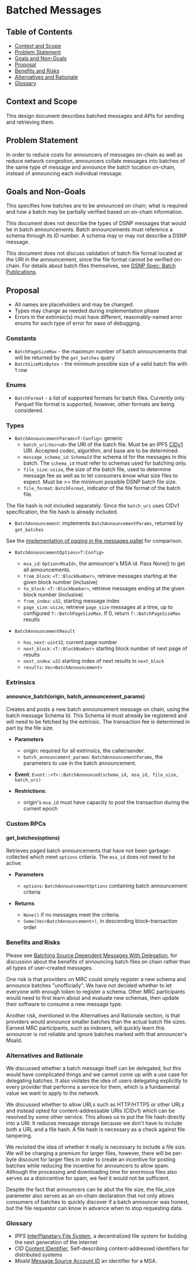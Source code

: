 # Batched Messages

## Table of Contents
* [Context and Scope](#context-and-scope)
* [Problem Statement](#problem-statement)
* [Goals and Non-Goals](#goals-and-non-goals)
* [Proposal](#proposal)
* [Benefits and Risks](#benefits-and-risks)
* [Alternatives and Rationale](#alternatives-and-rationale)
* [Glossary](#glossary)

## Context and Scope
This design document describes batched messages and APIs for sending and retrieving them.

## Problem Statement
In order to reduce costs for announcers of messages on-chain as well as reduce network congestion, announcers collate messages into batches of the same type of message and announce the batch location on-chain, instead of announcing each individual message.

## Goals and Non-Goals
This specifies how batches are to be announced on chain; what is required and how a batch may be partially verified based on on-chain information.

This document does not describe the types of DSNP messages that would be in batch announcements. Batch announcements must reference a schema through its ID number. A schema may or may not describe a DSNP message.

This document does not discuss validation of batch file format located at the URI in the announcement, since
the file format cannot be verified on-chain. For details about batch files themselves, see [DSNP Spec: Batch Publications](https://spec.dsnp.org/DSNP/BatchPublications).

## Proposal
* All names are placeholders and may be changed.
* Types may change as needed during implementation phase
* Errors in the extrinsic(s) must have different, reasonably-named error enums for each type of error for ease of debugging.

### Constants
* `BatchPageSizeMax` - the maximum number of batch announcements that will be returned by the `get_batches` query
* `BatchSizeMinBytes` - the minimum possible size of a valid batch file with 1 row

### Enums
* `BatchFormat` - a list of supported formats for batch files. Currently only Parquet file format is supported, however,
other formats are being considered.

### Types
* `BatchAnnouncementParams<T:Config>`: generic
    * `batch_uri`:`Vec<u8>` the URI of the batch file. Must be an IPFS [CIDv1](https://github.com/multiformats/cid/) URI. Accepted codec, algorithm, and base are to be determined.
    * `message_schema_id`: `SchemaId`  the schema id for the messages in this batch. The `schema_id` must refer to schemas used for batching only.
    * `file_size`: `usize`, the size of the batch file, used to determine message fee as well as to let consumers know what size files to expect.  Must be &gt;= the minimum possible DSNP batch file size.
    * `file_format`: `BatchFormat`, indicator of the file format of the batch file.

The file hash is not included separately. Since the `batch_uri` uses CIDv1 specification, the file hash is already included.

* `BatchAnnouncement`: implements `BatchAnnouncementParams`, returned by `get_batches`

See the [implementation of paging in the messages pallet](https://github.com/LibertyDSNP/mrc/blob/main/common/primitives/src/messages.rs#L26-L58) for comparison.

* `BatchAnnouncementOptions<T:Config>`
    * `msa_id`:  `Option<MsaId>`, the announcer's MSA id.  Pass None() to get all announcements.
    * `from_block`: `<T::BlockNumber>`, retrieve messages starting at the given block number (inclusive)
    * `to_block`: `<T::BlockNumber>`, retrieve messages ending at the given block number (inclusive)
    * `from_index`: `u32`, starting message index
    * `page_size`: `usize`, retrieve `page_size` messages at a time, up to configured `T::BatchPageSizeMax`. If 0, return `T::BatchPageSizeMax` results

* `BatchAnnouncementResult`
    * `has_next`: `uint32`, current page number
    * `next_block`: `<T::BlockNumber>` starting block number of next page of results
    * `next_index`: `u32` starting index of next results in `next_block`
    * `results`: `Vec<BatchAnnouncement>`

### Extrinsics
#### announce_batch(origin, batch_announcement_params)
Creates and posts a new batch announcement message on chain, using the batch message Schema Id. This Schema Id must already be registered and will need to be fetched by the extrinsic.  The transaction fee is determined in part by the file size.

* **Parameters**
  * origin:  required for all extrinsics, the caller/sender.
  * `batch_announcement_params`: `BatchAnnouncementParams`, the parameters to use in the batch announcement.

* **Event**:  `Event::<T>::BatchAnnounced(schema_id, msa_id, file_size, batch_uri)`
* **Restrictions**:
  * origin's `msa_id` must have capacity to post the transaction during the current epoch

### Custom RPCs

#### get_batches(options)
Retrieves paged batch announcements that have not been garbage-collected which meet `options` criteria.  The `msa_id` does not need to be active.

* **Parameters**
  * `options`: `BatchAnnouncementOptions` containing batch announcement criteria

* **Returns**
  * `None()` if no messages meet the criteria.
  * `Some(Vec<BatchAnnouncement>)`, in descending block-transaction order


### Benefits and Risks
Please see [Batching Source Dependent Messages With Delegation](https://forums.projectliberty.io/t/04-batching-source-dependent-messages-with-delegation/216), for discussion about the benefits of announcing batch files on chain rather than all types of user-created messages.

One risk is that providers on MRC could simply register a new schema and announce batches "unofficially". We have not decided whether to let everyone with enough token to register a schema. Other MRC participants would need to first learn about and evaluate new schemas, then update their software to consume a new message type.

Another risk, mentioned in the Alternatives and Rationale section, is that providers would announce smaller batches than the actual batch file sizes. Earnest MRC participants, such as indexers, will quickly learn this announcer is not reliable and ignore batches marked with that announcer's MsaId.

### Alternatives and Rationale

We discussed whether a batch message itself can be delegated, but this would have complicated things and we cannot come up with a use case for delegating batches. It also violates the idea of users delegating explicitly to every provider that performs a service for them, which is a fundamental value we want to apply to the network.

We discussed whether to allow URLs such as HTTP/HTTPS or other URLs and instead opted for content-addressable URIs (CIDv1) which can be resolved by some other service.  This allows us to put the file hash directly into a URI.  It reduces message storage because we don't have to include both a URL and a file hash. A file hash is necessary as a check against file tampering.

We revisited the idea of whether it really is necessary to include a file size. We will be charging a premium for larger files, however, there will be per-byte discount for larger files in order to create an incentive for posting batches while reducing the incentive for announcers to allow spam. Although the processing and downloading time for enormous files also serves as a disincentive for spam, we feel it would not be sufficient.

Despite the fact that announcers can lie abut the file size, the file_size parameter also serves as an on-chain declaration that not only allows consumers of batches to quickly discover if a batch announcer was honest, but the file requestor can know in advance when to stop requesting data.

### Glossary
* *IPFS* [InterPlanetary File System](https://docs.ipfs.io/), a decentralized file system for building the next generation of the internet
* *CID* [Content IDentifier](https://github.com/multiformats/cid/), Self-describing content-addressed identifiers for distributed systems
* *MsaId* [Message Source Account ID](https://github.com/LibertyDSNP/mrc/blob/main/designdocs/ACCOUNTS.md) an identifier for a MSA.
